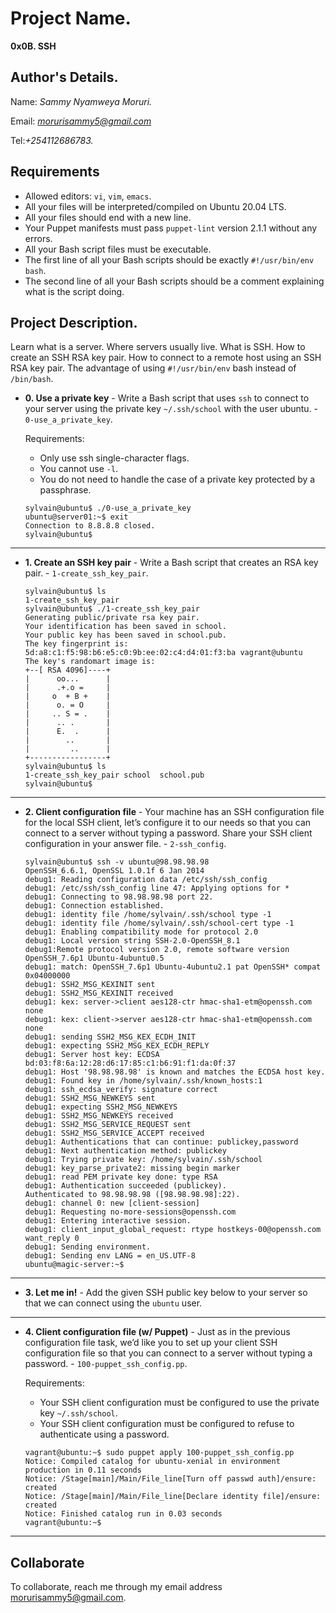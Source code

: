 # Project Name.
**0x0B. SSH**

## Author's Details.
Name: *Sammy Nyamweya Moruri.*

Email: *morurisammy5@gmail.com*

Tel:*+254112686783.*

##  Requirements

*   Allowed editors: `vi`, `vim`, `emacs`.
*   All your files will be interpreted/compiled on Ubuntu 20.04 LTS.
*   All your files should end with a new line.
*   Your Puppet manifests must pass `puppet-lint` version 2.1.1 without any errors.
*   All your Bash script files must be executable.
*   The first line of all your Bash scripts should be exactly `#!/usr/bin/env bash`.
*   The second line of all your Bash scripts should be a comment explaining what is the script doing.

## Project Description.
Learn what is a server.
Where servers usually live.
What is SSH.
How to create an SSH RSA key pair.
How to connect to a remote host using an SSH RSA key pair.
The advantage of using `#!/usr/bin/env` bash instead of `/bin/bash`.


* **0. Use a private key** - Write a Bash script that uses `ssh` to connect to your server using the private key `~/.ssh/school` with the user ubuntu. - `0-use_a_private_key`.

  Requirements:

  * Only use ssh single-character flags.
  * You cannot use `-l`.
  * You do not need to handle the case of a private key protected by a passphrase.
  ```
  sylvain@ubuntu$ ./0-use_a_private_key
  ubuntu@server01:~$ exit
  Connection to 8.8.8.8 closed.
  sylvain@ubuntu$
  ```
---

* **1. Create an SSH key pair** - Write a Bash script that creates an RSA key pair. - `1-create_ssh_key_pair`.
  ```
  sylvain@ubuntu$ ls
  1-create_ssh_key_pair
  sylvain@ubuntu$ ./1-create_ssh_key_pair
  Generating public/private rsa key pair.
  Your identification has been saved in school.
  Your public key has been saved in school.pub.
  The key fingerprint is:
  5d:a8:c1:f5:98:b6:e5:c0:9b:ee:02:c4:d4:01:f3:ba vagrant@ubuntu
  The key's randomart image is:
  +--[ RSA 4096]----+
  |      oo...      |
  |      .+.o =     |
  |     o  + B +    |
  |      o. = O     |
  |     .. S = .    |
  |      .. .       |
  |      E.  .      |
  |        ..       |
  |         ..      |
  +-----------------+
  sylvain@ubuntu$ ls
  1-create_ssh_key_pair school  school.pub
  sylvain@ubuntu$ 
  ```
---

* **2. Client configuration file** - Your machine has an SSH configuration file for the local SSH client, let’s configure it to our needs so that you can connect to a server without typing a password. Share your SSH client configuration in your answer file. - `2-ssh_config`.

  ```
  sylvain@ubuntu$ ssh -v ubuntu@98.98.98.98
  OpenSSH_6.6.1, OpenSSL 1.0.1f 6 Jan 2014
  debug1: Reading configuration data /etc/ssh/ssh_config
  debug1: /etc/ssh/ssh_config line 47: Applying options for *
  debug1: Connecting to 98.98.98.98 port 22.
  debug1: Connection established.
  debug1: identity file /home/sylvain/.ssh/school type -1
  debug1: identity file /home/sylvain/.ssh/school-cert type -1
  debug1: Enabling compatibility mode for protocol 2.0
  debug1: Local version string SSH-2.0-OpenSSH_8.1
  debug1:Remote protocol version 2.0, remote software version OpenSSH_7.6p1 Ubuntu-4ubuntu0.5
  debug1: match: OpenSSH_7.6p1 Ubuntu-4ubuntu2.1 pat OpenSSH* compat 0x04000000
  debug1: SSH2_MSG_KEXINIT sent
  debug1: SSH2_MSG_KEXINIT received
  debug1: kex: server->client aes128-ctr hmac-sha1-etm@openssh.com none
  debug1: kex: client->server aes128-ctr hmac-sha1-etm@openssh.com none
  debug1: sending SSH2_MSG_KEX_ECDH_INIT
  debug1: expecting SSH2_MSG_KEX_ECDH_REPLY
  debug1: Server host key: ECDSA bd:03:f8:6a:12:28:d6:17:85:c1:b6:91:f1:da:0f:37
  debug1: Host '98.98.98.98' is known and matches the ECDSA host key.
  debug1: Found key in /home/sylvain/.ssh/known_hosts:1
  debug1: ssh_ecdsa_verify: signature correct
  debug1: SSH2_MSG_NEWKEYS sent
  debug1: expecting SSH2_MSG_NEWKEYS
  debug1: SSH2_MSG_NEWKEYS received
  debug1: SSH2_MSG_SERVICE_REQUEST sent
  debug1: SSH2_MSG_SERVICE_ACCEPT received
  debug1: Authentications that can continue: publickey,password
  debug1: Next authentication method: publickey
  debug1: Trying private key: /home/sylvain/.ssh/school
  debug1: key_parse_private2: missing begin marker
  debug1: read PEM private key done: type RSA
  debug1: Authentication succeeded (publickey).
  Authenticated to 98.98.98.98 ([98.98.98.98]:22).
  debug1: channel 0: new [client-session]
  debug1: Requesting no-more-sessions@openssh.com
  debug1: Entering interactive session.
  debug1: client_input_global_request: rtype hostkeys-00@openssh.com want_reply 0
  debug1: Sending environment.
  debug1: Sending env LANG = en_US.UTF-8
  ubuntu@magic-server:~$
  ```
---

* **3. Let me in!** - Add the given SSH public key below to your server so that we can connect using the `ubuntu` user.
---

* **4. Client configuration file (w/ Puppet)** - Just as in the previous configuration file task, we’d like you to set up your client SSH configuration file so that you can connect to a server without typing a password. - `100-puppet_ssh_config.pp`.

  Requirements:

  * Your SSH client configuration must be configured to use the private key `~/.ssh/school`.
  * Your SSH client configuration must be configured to refuse to authenticate using a password.
  ```
  vagrant@ubuntu:~$ sudo puppet apply 100-puppet_ssh_config.pp
  Notice: Compiled catalog for ubuntu-xenial in environment production in 0.11 seconds
  Notice: /Stage[main]/Main/File_line[Turn off passwd auth]/ensure: created
  Notice: /Stage[main]/Main/File_line[Declare identity file]/ensure: created
  Notice: Finished catalog run in 0.03 seconds
  vagrant@ubuntu:~$
  ```
---


## Collaborate

To collaborate, reach me through my email address morurisammy5@gmail.com.
